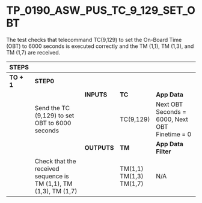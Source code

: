 
# TP_0190_ASW_PUS_TC_9_129_SET_OBT

The test checks that telecommand TC(9,129) to set the On-Board Time (OBT) to
6000 seconds is executed correctly and the TM (1,1), TM (1,3), and TM (1,7) are
received.

| STEPS | | | | |
|-------|-|-|-|-|
| **TO + 1** | **STEP0** | | | |
| | | **INPUTS** | **TC** | **App Data** |
| | Send the TC (9,129) to set OBT to 6000 seconds | | TC(9,129) | Next OBT Seconds = 6000, Next OBT Finetime = 0 |
| | | **OUTPUTS** | **TM** | **App Data Filter** |
| | Check that the received sequence is TM (1,1), TM (1,3), TM (1,7) | | TM(1,1)<br>TM(1,3)<br>TM(1,7) | N/A |
